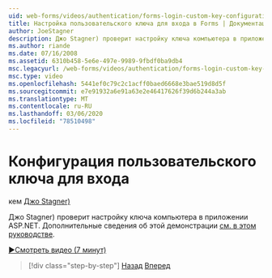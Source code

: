 ```yaml
---
uid: web-forms/videos/authentication/forms-login-custom-key-configuration
title: Настройка пользовательского ключа для входа в Forms | Документация Майкрософт
author: JoeStagner
description: Джо Stagner) проверит настройку ключа компьютера в приложении ASP.NET. Дополнительные сведения об этой демонстрации см. в этом руководстве.
ms.author: riande
ms.date: 07/16/2008
ms.assetid: 6310b458-5e6e-497e-9989-9fbdf0ba9db4
msc.legacyurl: /web-forms/videos/authentication/forms-login-custom-key-configuration
msc.type: video
ms.openlocfilehash: 5441ef0c79c2c1acff0baed6668e3bae519d8d5f
ms.sourcegitcommit: e7e91932a6e91a63e2e46417626f39d6b244a3ab
ms.translationtype: MT
ms.contentlocale: ru-RU
ms.lasthandoff: 03/06/2020
ms.locfileid: "78510498"
---
```

# <a name="forms-login-custom-key-configuration"></a>Конфигурация пользовательского ключа для входа

кем [Джо Stagner)](https://github.com/JoeStagner)

Джо Stagner) проверит настройку ключа компьютера в приложении ASP.NET. Дополнительные сведения об этой демонстрации [см. в этом руководстве](../../overview/older-versions-security/introduction/forms-authentication-configuration-and-advanced-topics-vb.md).

[&#9654;Смотреть видео (7 минут)](https://channel9.msdn.com/Blogs/ASP-NET-Site-Videos/forms-login-custom-key-configuration)

> [!div class="step-by-step"]
> [Назад](asp-forms-login-relocation.md)
> [Вперед](add-custom-data-to-the-authentication-method.md)
